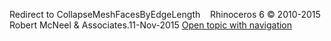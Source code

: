 ---
---

Redirect to CollapseMeshFacesByEdgeLength&#160;
&#160;
Rhinoceros 6 © 2010-2015 Robert McNeel &amp; Associates.11-Nov-2015
 [Open topic with navigation](collapsemeshfacesbyedgelength.html) 

